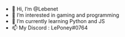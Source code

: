 - 👋 Hi, I’m @Lebenet
- 👀 I’m interested in gaming and programming
- 🌱 I’m currently learning Python and JS
- 📫 My Discord : LePoney#0764

<!---
Lebenet/Lebenet is a ✨ special ✨ repository because its `README.md` (this file) appears on your GitHub profile.
You can click the Preview link to take a look at your changes.
--->
